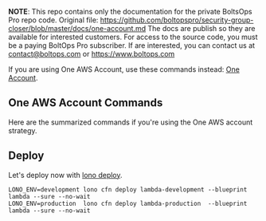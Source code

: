 <!-- note marker start -->
**NOTE**: This repo contains only the documentation for the private BoltsOps Pro repo code.
Original file: https://github.com/boltopspro/security-group-closer/blob/master/docs/one-account.md
The docs are publish so they are available for interested customers.
For access to the source code, you must be a paying BoltOps Pro subscriber.
If are interested, you can contact us at contact@boltops.com or https://www.boltops.com

<!-- note marker end -->


If you are using One AWS Account, use these commands instead: [One Account](docs/one-account.md).
## One AWS Account Commands

Here are the summarized commands if you're using the One AWS account strategy.

## Deploy

Let's deploy now with [lono deploy](https://lono.cloud/reference/lono-cfn-deploy/).

    LONO_ENV=development lono cfn deploy lambda-development --blueprint lambda --sure --no-wait
    LONO_ENV=production  lono cfn deploy lambda-production  --blueprint lambda --sure --no-wait
